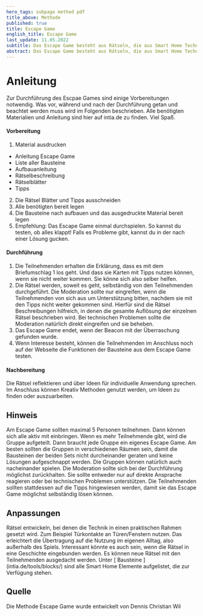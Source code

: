 ```yaml
---
hero_tags: subpage method pdf
title_above: Methode
published: true
title: Escape Game
english_title: Escape Game
last_update: 11.05.2022
subtitle: Das Escape Game besteht aus Rätseln, die aus Smart Home Technik bestehen. So werden die Teilnehmenden mit den verschiedenen Funktionen und Steuerungen der Bausteine vertraut gemacht. Durch das neue Wissen können sie anschließend selbst Ideen für neue Technologien entwickeln, die ihnen bei der Alltagsbewältigung helfen.
abstract: Das Escape Game besteht aus Rätseln, die aus Smart Home Technik bestehen. So werden die Teilnehmenden mit den verschiedenen Funktionen und Steuerungen der Bausteine vertraut gemacht. Durch das neue Wissen können sie anschließend selbst Ideen für neue Technologien entwickeln, die ihnen bei der Alltagsbewältigung helfen.
---
```


# Anleitung

Zur Durchführung des Escpae Games sind einige Vorbereitungen notwendig. Was vor, während und
nach der Durchführung getan und beachtet werden muss wird im Folgenden beschrieben. Alle
benötigten Materialien und Anleitung sind hier auf intia.de zu finden. Viel Spaß.

#### Vorbereitung

1. Material ausdrucken
  - Anleitung Escape Game
  - Liste aller Bausteine
  - Aufbauanleitung
  - Rätselbeschreibung
  - Rätselblätter
  - Tipps
2. Die Rätsel Blätter und Tipps ausschneiden
3. Alle benötigten bereit legen
4. Die Bausteine nach aufbauen und das ausgedruckte Material bereit legen
5. Empfehlung: Das Escape Game einmal durchspielen. So kannst du testen, ob alles klappt! Falls es Probleme gibt, kannst du in der nach einer Lösung gucken.


#### Durchführung

1. Die Teilnehmenden erhalten die Erklärung, dass es mit dem Briefumschlag 1 los geht. Und dass sie Karten mit Tipps nutzen können, wenn sie nicht weiter kommen. Sie könne sich also selber helfen.
2. Die Rätsel werden, soweit es geht, selbständig von den Teilnehmenden durchgeführt. Die Moderation sollte nur eingreifen, wenn die Teilnehmenden von sich aus um Unterstützung bitten, nachdem sie mit den Tipps nicht weiter gekommen sind. Hierfür sind die Rätsel Beschreibungen hilfreich, in denen die gesamte Auflösung der einzelnen Rätsel beschrieben wird. Bei technischen Problemen sollte die Moderation natürlich direkt eingreifen und sie beheben.
3. Das Escape Game endet, wenn der Beacon mit der Überraschung gefunden wurde.
4. Wenn Interesse besteht, können die Teilnehmenden im Anschluss noch auf der Webseite die Funktionen der Bausteine aus dem Escape Game testen.

#### Nachbereitung

Die Rätsel reflektieren und über Ideen für individuelle Anwendung sprechen. Im Anschluss können Kreativ Methoden genutzt werden, um Ideen zu finden oder auszuarbeiten.

## Hinweis

Am Escape Game sollten maximal 5 Personen teilnehmen. Dann können sich alle aktiv mit einbringen. Wenn es mehr Teilnehmende gibt, wird die Gruppe aufgeteilt. Dann braucht jede Gruppe ein eigenes Escape Game. Am besten sollten die Gruppen in verschiedenen Räumen sein, damit die Bausteinen der beiden Sets nicht durcheinander geraten und keine Lösungen aufgeschnappt werden. Die Gruppen können natürlich auch nacheinander spielen. Die Moderation sollte sich bei der Durchführung möglichst zurückhalten. Sie sollte entweder nur auf direkte Ansprache reagieren oder bei technischen Problemen unterstützen. Die Teilnehmenden sollten stattdessen auf die Tipps hingewiesen werden, damit sie das Escape Game möglichst selbständig lösen können.

## Anpassungen

Rätsel entwickeln, bei denen die Technik in einen praktischen Rahmen gesetzt wird. Zum Beispiel Türkontakte an Türen/Fenstern nutzen. Das erleichtert die Übertragung auf die Nutzung im eigenen Alltag, also außerhalb des Spiels. Interessant könnte es auch sein, wenn die Rätsel in eine Geschichte eingebunden werden. Es können neue Rätsel mit den Teilnehmenden ausgedacht werden. Unter [ Bausteine ] (intia.de/tools/blocks/) sind alle Smart Home Elemente aufgelistet, die zur Verfügung stehen.

## Quelle

Die Methode Escape Game wurde entwickelt von Dennis Christian Wil